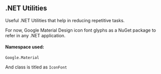 ## .NET Utilities

Useful .NET Utilities that help in reducing repetitive tasks.

For now, Google Material Design icon font glyphs as a NuGet package to refer in any .NET application.

#### Namespace used:

`Google.Material`

And class is titled as `IconFont`